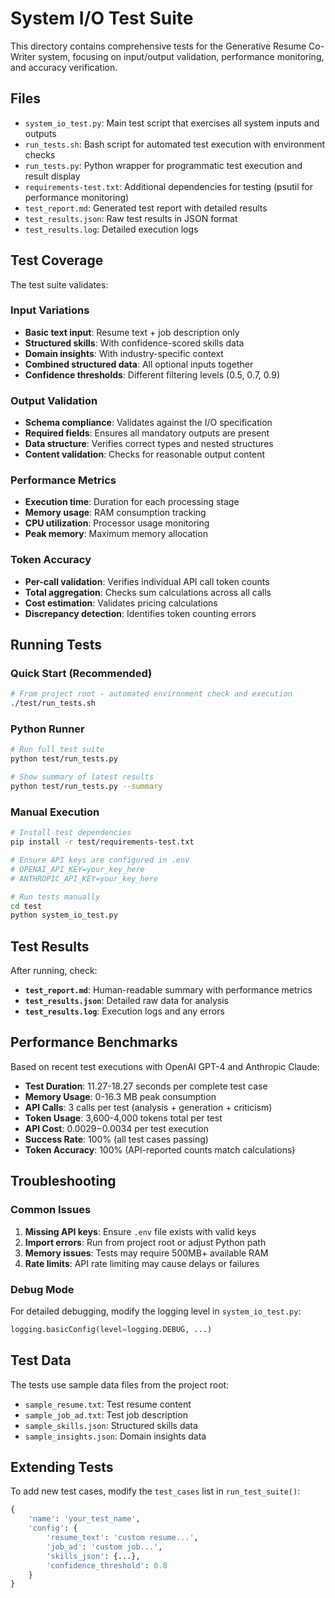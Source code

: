 # System I/O Test Suite

This directory contains comprehensive tests for the Generative Resume Co-Writer system, focusing on input/output validation, performance monitoring, and accuracy verification.

## Files

- `system_io_test.py`: Main test script that exercises all system inputs and outputs
- `run_tests.sh`: Bash script for automated test execution with environment checks
- `run_tests.py`: Python wrapper for programmatic test execution and result display
- `requirements-test.txt`: Additional dependencies for testing (psutil for performance monitoring)
- `test_report.md`: Generated test report with detailed results
- `test_results.json`: Raw test results in JSON format
- `test_results.log`: Detailed execution logs

## Test Coverage

The test suite validates:

### Input Variations
- **Basic text input**: Resume text + job description only
- **Structured skills**: With confidence-scored skills data
- **Domain insights**: With industry-specific context
- **Combined structured data**: All optional inputs together
- **Confidence thresholds**: Different filtering levels (0.5, 0.7, 0.9)

### Output Validation
- **Schema compliance**: Validates against the I/O specification
- **Required fields**: Ensures all mandatory outputs are present
- **Data structure**: Verifies correct types and nested structures
- **Content validation**: Checks for reasonable output content

### Performance Metrics
- **Execution time**: Duration for each processing stage
- **Memory usage**: RAM consumption tracking
- **CPU utilization**: Processor usage monitoring
- **Peak memory**: Maximum memory allocation

### Token Accuracy
- **Per-call validation**: Verifies individual API call token counts
- **Total aggregation**: Checks sum calculations across all calls
- **Cost estimation**: Validates pricing calculations
- **Discrepancy detection**: Identifies token counting errors

## Running Tests

### Quick Start (Recommended)
```bash
# From project root - automated environment check and execution
./test/run_tests.sh
```

### Python Runner
```bash
# Run full test suite
python test/run_tests.py

# Show summary of latest results
python test/run_tests.py --summary
```

### Manual Execution
```bash
# Install test dependencies
pip install -r test/requirements-test.txt

# Ensure API keys are configured in .env
# OPENAI_API_KEY=your_key_here
# ANTHROPIC_API_KEY=your_key_here

# Run tests manually
cd test
python system_io_test.py
```

## Test Results

After running, check:

- **`test_report.md`**: Human-readable summary with performance metrics
- **`test_results.json`**: Detailed raw data for analysis
- **`test_results.log`**: Execution logs and any errors

## Performance Benchmarks

Based on recent test executions with OpenAI GPT-4 and Anthropic Claude:

- **Test Duration**: 11.27-18.27 seconds per complete test case
- **Memory Usage**: 0-16.3 MB peak consumption
- **API Calls**: 3 calls per test (analysis + generation + criticism)
- **Token Usage**: 3,600-4,000 tokens total per test
- **API Cost**: $0.0029-$0.0034 per test execution
- **Success Rate**: 100% (all test cases passing)
- **Token Accuracy**: 100% (API-reported counts match calculations)

## Troubleshooting

### Common Issues

1. **Missing API keys**: Ensure `.env` file exists with valid keys
2. **Import errors**: Run from project root or adjust Python path
3. **Memory issues**: Tests may require 500MB+ available RAM
4. **Rate limits**: API rate limiting may cause delays or failures

### Debug Mode

For detailed debugging, modify the logging level in `system_io_test.py`:

```python
logging.basicConfig(level=logging.DEBUG, ...)
```

## Test Data

The tests use sample data files from the project root:
- `sample_resume.txt`: Test resume content
- `sample_job_ad.txt`: Test job description
- `sample_skills.json`: Structured skills data
- `sample_insights.json`: Domain insights data

## Extending Tests

To add new test cases, modify the `test_cases` list in `run_test_suite()`:

```python
{
    'name': 'your_test_name',
    'config': {
        'resume_text': 'custom resume...',
        'job_ad': 'custom job...',
        'skills_json': {...},
        'confidence_threshold': 0.8
    }
}
```